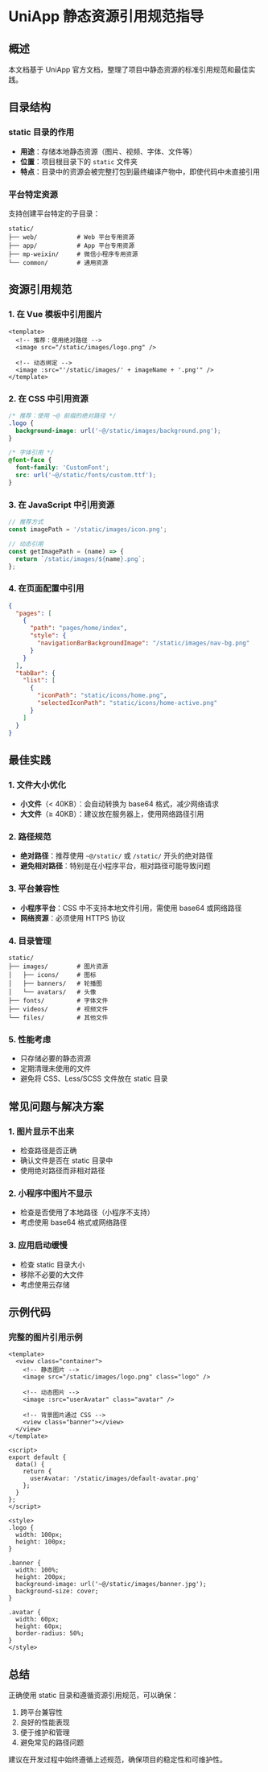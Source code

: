 # UniApp 静态资源引用规范指导

## 概述

本文档基于 UniApp 官方文档，整理了项目中静态资源的标准引用规范和最佳实践。

## 目录结构

### static 目录的作用
- **用途**：存储本地静态资源（图片、视频、字体、文件等）
- **位置**：项目根目录下的 `static` 文件夹
- **特点**：目录中的资源会被完整打包到最终编译产物中，即使代码中未直接引用

### 平台特定资源
支持创建平台特定的子目录：
```
static/
├── web/           # Web 平台专用资源
├── app/           # App 平台专用资源
├── mp-weixin/     # 微信小程序专用资源
└── common/        # 通用资源
```

## 资源引用规范

### 1. 在 Vue 模板中引用图片

```vue
<template>
  <!-- 推荐：使用绝对路径 -->
  <image src="/static/images/logo.png" />

  <!-- 动态绑定 -->
  <image :src="'/static/images/' + imageName + '.png'" />
</template>
```

### 2. 在 CSS 中引用资源

```css
/* 推荐：使用 ~@ 前缀的绝对路径 */
.logo {
  background-image: url('~@/static/images/background.png');
}

/* 字体引用 */
@font-face {
  font-family: 'CustomFont';
  src: url('~@/static/fonts/custom.ttf');
}
```

### 3. 在 JavaScript 中引用资源

```javascript
// 推荐方式
const imagePath = '/static/images/icon.png';

// 动态引用
const getImagePath = (name) => {
  return `/static/images/${name}.png`;
};
```

### 4. 在页面配置中引用

```json
{
  "pages": [
    {
      "path": "pages/home/index",
      "style": {
        "navigationBarBackgroundImage": "/static/images/nav-bg.png"
      }
    }
  ],
  "tabBar": {
    "list": [
      {
        "iconPath": "static/icons/home.png",
        "selectedIconPath": "static/icons/home-active.png"
      }
    ]
  }
}
```

## 最佳实践

### 1. 文件大小优化
- **小文件**（< 40KB）：会自动转换为 base64 格式，减少网络请求
- **大文件**（≥ 40KB）：建议放在服务器上，使用网络路径引用

### 2. 路径规范
- **绝对路径**：推荐使用 `~@/static/` 或 `/static/` 开头的绝对路径
- **避免相对路径**：特别是在小程序平台，相对路径可能导致问题

### 3. 平台兼容性
- **小程序平台**：CSS 中不支持本地文件引用，需使用 base64 或网络路径
- **网络资源**：必须使用 HTTPS 协议

### 4. 目录管理
```
static/
├── images/        # 图片资源
│   ├── icons/     # 图标
│   ├── banners/   # 轮播图
│   └── avatars/   # 头像
├── fonts/         # 字体文件
├── videos/        # 视频文件
└── files/         # 其他文件
```

### 5. 性能考虑
- 只存储必要的静态资源
- 定期清理未使用的文件
- 避免将 CSS、Less/SCSS 文件放在 static 目录

## 常见问题与解决方案

### 1. 图片显示不出来
- 检查路径是否正确
- 确认文件是否在 static 目录中
- 使用绝对路径而非相对路径

### 2. 小程序中图片不显示
- 检查是否使用了本地路径（小程序不支持）
- 考虑使用 base64 格式或网络路径

### 3. 应用启动缓慢
- 检查 static 目录大小
- 移除不必要的大文件
- 考虑使用云存储

## 示例代码

### 完整的图片引用示例

```vue
<template>
  <view class="container">
    <!-- 静态图片 -->
    <image src="/static/images/logo.png" class="logo" />

    <!-- 动态图片 -->
    <image :src="userAvatar" class="avatar" />

    <!-- 背景图片通过 CSS -->
    <view class="banner"></view>
  </view>
</template>

<script>
export default {
  data() {
    return {
      userAvatar: '/static/images/default-avatar.png'
    };
  }
};
</script>

<style>
.logo {
  width: 100px;
  height: 100px;
}

.banner {
  width: 100%;
  height: 200px;
  background-image: url('~@/static/images/banner.jpg');
  background-size: cover;
}

.avatar {
  width: 60px;
  height: 60px;
  border-radius: 50%;
}
</style>
```

## 总结

正确使用 static 目录和遵循资源引用规范，可以确保：
1. 跨平台兼容性
2. 良好的性能表现
3. 便于维护和管理
4. 避免常见的路径问题

建议在开发过程中始终遵循上述规范，确保项目的稳定性和可维护性。
